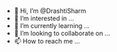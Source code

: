 - 👋 Hi, I’m @DrashtiSharm
- 👀 I’m interested in ...
- 🌱 I’m currently learning ...
- 💞️ I’m looking to collaborate on ...
- 📫 How to reach me ...

<!---
DrashtiSharm/DrashtiSharm is a ✨ special ✨ repository because its `README.md` (this file) appears on your GitHub profile.
You can click the Preview link to take a look at your changes.
--->
